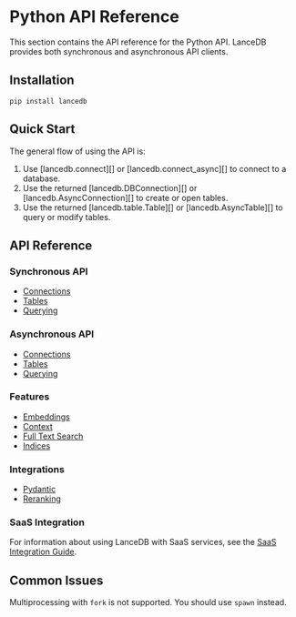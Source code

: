# Python API Reference

This section contains the API reference for the Python API. LanceDB provides both synchronous and asynchronous API clients.

## Installation

```shell
pip install lancedb
```

## Quick Start

The general flow of using the API is:

1. Use [lancedb.connect][] or [lancedb.connect_async][] to connect to a database.
2. Use the returned [lancedb.DBConnection][] or [lancedb.AsyncConnection][] to create or open tables.
3. Use the returned [lancedb.table.Table][] or [lancedb.AsyncTable][] to query or modify tables.

## API Reference

### Synchronous API
- [Connections](sync/connections.md)
- [Tables](sync/tables.md)
- [Querying](sync/querying.md)

### Asynchronous API
- [Connections](async/connections.md)
- [Tables](async/tables.md)
- [Querying](async/querying.md)

### Features
- [Embeddings](features/embeddings.md)
- [Context](features/context.md)
- [Full Text Search](features/fts.md)
- [Indices](features/indices.md)

### Integrations
- [Pydantic](integrations/pydantic.md)
- [Reranking](integrations/reranking.md)

### SaaS Integration
For information about using LanceDB with SaaS services, see the [SaaS Integration Guide](../saas/index.md).

## Common Issues

Multiprocessing with `fork` is not supported. You should use `spawn` instead.

